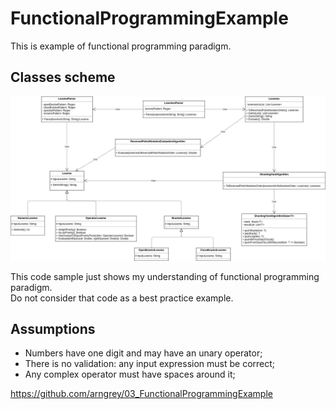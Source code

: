 # FunctionalProgrammingExample

This is example of functional programming paradigm.

## Classes scheme
![Alt text](/UML.png)

This code sample just shows my understanding of functional programming paradigm.  
Do not consider that code as a best practice example.

## Assumptions
- Numbers have one digit and may have an unary operator;
- There is no validation: any input expression must be correct;
- Any complex operator must have spaces around it;

https://github.com/arngrey/03_FunctionalProgrammingExample

